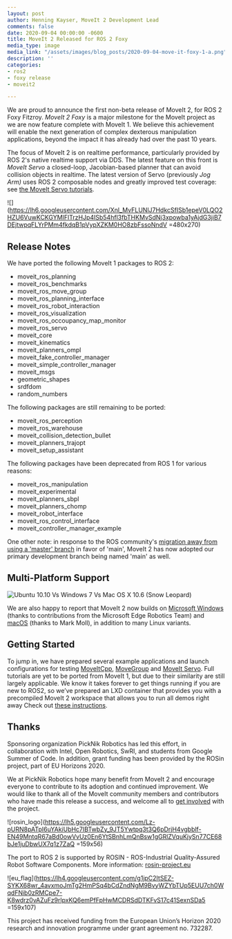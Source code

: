 ```yaml
---
layout: post
author: Henning Kayser, MoveIt 2 Development Lead
comments: false
date: 2020-09-04 00:00:00 -0600
title: MoveIt 2 Released for ROS 2 Foxy
media_type: image
media_link: "/assets/images/blog_posts/2020-09-04-move-it-foxy-1-a.png"
description: ''
categories:
- ros2
- foxy release
- moveit2

---
```

We are proud to announce the first non-beta release of MoveIt 2, for ROS 2 Foxy Fitzroy. _MoveIt 2 Foxy_ is a major milestone for the MoveIt project as we are now feature complete with MoveIt 1. We believe this achievement will enable the next generation of complex dexterous manipulation applications, beyond the impact it has already had over the past 10 years.

The focus of MoveIt 2 is on realtime performance, particularly provided by ROS 2's native realtime support via DDS. The latest feature on this front is _MoveIt Servo_ a closed-loop, Jacobian-based planner that can avoid collision objects in realtime. The latest version of Servo (previously _Jog Arm)_ uses ROS 2 composable nodes and greatly improved test coverage: see [the MoveIt Servo tutorials](https://github.com/ros-planning/moveit2/blob/main/moveit_ros/moveit_servo/doc/running_the_demos.md).

![](https://lh6.googleusercontent.com/Xnl_MvFLUNlJ7HdkcSfISb1epeV0LQO2HZU6VuwKCKGYMIFlTrzHJp4ISb54hfl3fbTHKMvSdNj3xpowba1yAjdG3jiB7DEjtwpqFLYrPMm4fkdqB1pVypXZKM0HO8zbFssoNndV =480x270)

## **Release Notes**

We have ported the following MoveIt 1 packages to ROS 2:

* moveit_ros_planning
* moveit_ros_benchmarks
* moveit_ros_move_group
* moveit_ros_planning_interface
* moveit_ros_robot_interaction
* moveit_ros_visualization
* moveit_ros_occoupancy_map_monitor
* moveit_ros_servo
* moveit_core
* moveit_kinematics
* moveit_planners_ompl
* moveit_fake_controller_manager
* moveit_simple_controller_manager
* moveit_msgs
* geometric_shapes
* srdfdom
* random_numbers

The following packages are still remaining to be ported:

* moveit_ros_perception
* moveit_ros_warehouse
* moveit_collision_detection_bullet
* moveit_planners_trajopt
* moveit_setup_assistant

The following packages have been deprecated from ROS 1 for various reasons:

* moveit_ros_manipulation
* moveit_experimental
* moveit_planners_sbpl
* moveit_planners_chomp
* moveit_robot_interface
* moveit_ros_control_interface
* moveit_controller_manager_example

One other note: in response to the ROS community's [migration away from using a 'master' branch](https://github.com/ros-planning/moveit/issues/2213) in favor of 'main', MoveIt 2 has now adopted our primary development branch being named 'main' as well.

## **Multi-Platform Support**

![Ubuntu 10.10 Vs Windows 7 Vs Mac OS X 10.6 (Snow Leopard)](https://cdn1.expertreviews.co.uk/sites/expertreviews/files/styles/er_main_wide/public/images/dir_286/er_photo_143431.png?itok=9eFGmRN1)

We are also happy to report that MoveIt 2 now builds on [Microsoft Windows](https://github.com/ros-planning/moveit2/pull/238) (thanks to contributions from the Microsoft Edge Robotics Team) and [macOS](https://github.com/ros-planning/moveit2/pull/271) (thanks to Mark Moll), in addition to many Linux variants.

## **Getting Started**

To jump in, we have prepared several example applications and launch configurations for testing [MoveItCpp](https://github.com/ros-planning/moveit2/tree/main/moveit_demo_nodes/run_moveit_cpp), [MoveGroup](https://github.com/ros-planning/moveit2/tree/main/moveit_demo_nodes/run_move_group) and [MoveIt Servo](https://github.com/ros-planning/moveit2/blob/main/moveit_ros/moveit_servo/doc/running_the_demos.md). Full tutorials are yet to be ported from MoveIt 1, but due to their similarity are still largely applicable. We know it takes forever to get things running if you are new to ROS2, so we’ve prepared an LXD container that provides you with a precompiled MoveIt 2 workspace that allows you to run all demos right away Check out [these instructions](https://docs.google.com/document/d/15TJ8U9vk6NBaOUkObfPLFdjzut-JsJsb__H-0mbethE/edit?usp=sharing).

## **Thanks**

Sponsoring organization PickNik Robotics has led this effort, in collaboration with Intel, Open Robotics, SwRI, and students from Google Summer of Code. In addition, grant funding has been provided by the ROSin project, part of EU Horizons 2020.

We at PickNik Robotics hope many benefit from MoveIt 2 and encourage everyone to contribute to its adoption and continued improvement. We would like to thank all of the MoveIt community members and contributors who have made this release a success, and welcome all to [get involved](https://moveit.ros.org/about/get_involved/) with the project.

![rosin_logo](https://lh5.googleusercontent.com/Lz-pURN8pATpI6uYAkiUbHc7IBTwbZy_9JT5Ywtpq3t3Q6pDrjH4vgbblf-EN49MntqR67aBd0owVvUz0En6YtSBnhLmQnBsw1gGRlZVquKjySn77CE68bJe1juDbwUX7q1z7ZaQ =159x56)

The port to ROS 2 is supported by ROSIN - ROS-Industrial Quality-Assured Robot Software Components. More information: [rosin-project.eu](http://rosin-project.eu/)

![eu_flag](https://lh4.googleusercontent.com/g1jpC2ItSEZ-SYKX68wr_4avxmoJmTg2HmPSq4bCdZndNgM9BvyWZYbTUp5EUU7ch0WqdFNib0zRMCpe7-K8wdrz0vAZuFz9rlpxKQ6emPfFpHwMCDRSdDTKFvS17c41SexnSDa5 =159x107)

This project has received funding from the European Union’s Horizon 2020 research and innovation programme under grant agreement no. 732287.